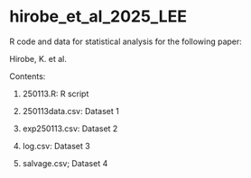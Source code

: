 # hirobe_et_al_2025_LEE
R code and data for statistical analysis for the following paper:

Hirobe, K. et al.

Contents:

1. 250113.R: R script

2. 250113data.csv: Dataset 1

3. exp250113.csv: Dataset 2

4. log.csv: Dataset 3

5. salvage.csv; Dataset 4
